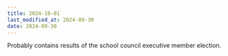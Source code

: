 ```yaml
---
title: 2024-10-01
last_modified_at: 2024-09-30
date: 2024-09-30
---
```


Probably contains results of the school council executive member election.